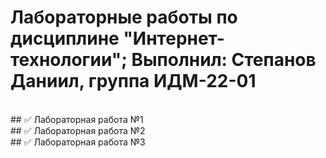 # Лабораторные работы по дисциплине "Интернет-технологии"; Выполнил: Степанов Даниил, группа ИДМ-22-01
<br>
## ✅ Лабораторная работа №1
<br>
## ✅ Лабораторная работа №2
<br>
## ✅ Лабораторная работа №3
<br>
